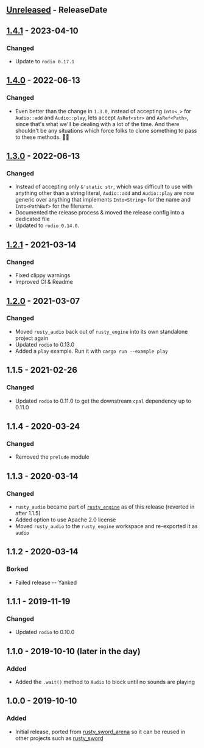 <!-- next-header -->

## [Unreleased] - ReleaseDate

## [1.4.1] - 2023-04-10

### Changed

- Update to `rodio 0.17.1`

## [1.4.0] - 2022-06-13

### Changed

- Even better than the change in `1.3.0`, instead of accepting `Into<_>` for `Audio::add` and `Audio::play`, lets accept `AsRef<str>` and `AsRef<Path>`, since that's what we'll be dealing with a lot of the time. And there shouldn't be any situations which force folks to clone something to pass to these methods. 🤞🏻

## [1.3.0] - 2022-06-13

### Changed

- Instead of accepting only `&'static str`, which was difficult to use with anything other than a string literal, `Audio::add` and `Audio::play` are now generic over anything that implements `Into<String>` for the name and `Into<PathBuf>` for the filename.
- Documented the release process & moved the release config into a dedicated file
- Updated to `rodio 0.14.0`.

## [1.2.1] - 2021-03-14

### Changed

- Fixed clippy warnings
- Improved CI & Readme

## [1.2.0] - 2021-03-07

### Changed

- Moved `rusty_audio` back out of `rusty_engine` into its own standalone project again
- Updated `rodio` to 0.13.0
- Added a `play` example. Run it with `cargo run --example play`

## 1.1.5 - 2021-02-26

### Changed

- Updated `rodio` to 0.11.0 to get the downstream `cpal` dependency up to 0.11.0

## 1.1.4 - 2020-03-24

### Changed

- Removed the `prelude` module

## 1.1.3 - 2020-03-14

### Changed

- `rusty_audio` became part of [`rusty_engine`] as of this release (reverted in after 1.1.5)
- Added option to use Apache 2.0 license
- Moved `rusty_audio` to the `rusty_engine` workspace and re-exported it as `audio`

[`rusty_engine`]: https://github.com/cleancut/rusty_engine

## 1.1.2 - 2020-03-14

### Borked

- Failed release -- Yanked

## 1.1.1 - 2019-11-19

### Changed

- Updated `rodio` to 0.10.0

## 1.1.0 - 2019-10-10 (later in the day)

### Added

- Added the `.wait()` method to `Audio` to block until no sounds are playing

## 1.0.0 - 2019-10-10

### Added

- Initial release, ported from [rusty_sword_arena](https://github.com/cleancut/rusty_sword_arena)
  so it can be reused in other projects such as 
  [rusty_sword](https://github.com/cleancut/rusty_sword)

<!-- next-url -->
[Unreleased]: https://github.com/cleancut/rusty_audio/compare/v1.4.1...HEAD
[1.4.1]: https://github.com/cleancut/rusty_audio/compare/v1.4.0...v1.4.1
[1.4.0]: https://github.com/cleancut/rusty_audio/compare/v1.3.0...v1.4.0
[1.3.0]: https://github.com/cleancut/rusty_audio/compare/v1.2.1...v1.3.0
[1.2.1]: https://github.com/cleancut/rusty_audio/compare/v1.2.0...v1.2.1
[1.2.0]: https://github.com/cleancut/rusty_audio/compare/v1.1.5...v1.2.0
